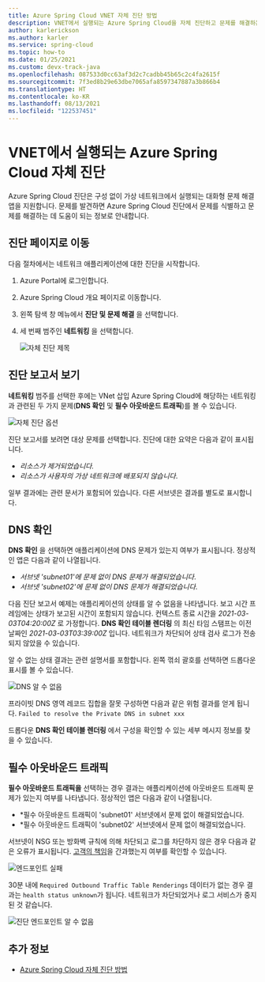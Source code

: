 ```yaml
---
title: Azure Spring Cloud VNET 자체 진단 방법
description: VNET에서 실행되는 Azure Spring Cloud을 자체 진단하고 문제를 해결하는 방법을 알아봅니다.
author: karlerickson
ms.author: karler
ms.service: spring-cloud
ms.topic: how-to
ms.date: 01/25/2021
ms.custom: devx-track-java
ms.openlocfilehash: 087533d0cc63af3d2c7cadbb45b65c2c4fa2615f
ms.sourcegitcommit: 7f3ed8b29e63dbe7065afa8597347887a3b866b4
ms.translationtype: HT
ms.contentlocale: ko-KR
ms.lasthandoff: 08/13/2021
ms.locfileid: "122537451"
---
```

# <a name="self-diagnose-running-azure-spring-cloud-in-vnet"></a>VNET에서 실행되는 Azure Spring Cloud 자체 진단
Azure Spring Cloud 진단은 구성 없이 가상 네트워크에서 실행되는 대화형 문제 해결 앱을 지원합니다. 문제를 발견하면 Azure Spring Cloud 진단에서 문제를 식별하고 문제를 해결하는 데 도움이 되는 정보로 안내합니다.

## <a name="navigate-to-the-diagnostics-page"></a>진단 페이지로 이동
다음 절차에서는 네트워크 애플리케이션에 대한 진단을 시작합니다.
1. Azure Portal에 로그인합니다.
1. Azure Spring Cloud 개요 페이지로 이동합니다.
1. 왼쪽 탐색 창 메뉴에서 **진단 및 문제 해결** 을 선택합니다.
1. 세 번째 범주인 **네트워킹** 을 선택합니다.

   ![자체 진단 제목](media/spring-cloud-self-diagnose-vnet/self-diagostic-title.png)

## <a name="view-a-diagnostic-report"></a>진단 보고서 보기

**네트워킹** 범주를 선택한 후에는 VNet 삽입 Azure Spring Cloud에 해당하는 네트워킹과 관련된 두 가지 문제(**DNS 확인** 및 **필수 아웃바운드 트래픽**)를 볼 수 있습니다.

   ![자체 진단 옵션](media/spring-cloud-self-diagnose-vnet/self-diagostic-dns-req-outbound-options.png)

진단 보고서를 보려면 대상 문제를 선택합니다. 진단에 대한 요약은 다음과 같이 표시됩니다.

* *리소스가 제거되었습니다.*
* *리소스가 사용자의 가상 네트워크에 배포되지 않습니다*.

일부 결과에는 관련 문서가 포함되어 있습니다. 다른 서브넷은 결과를 별도로 표시합니다.

## <a name="dns-resolution"></a>DNS 확인

**DNS 확인** 을 선택하면 애플리케이션에 DNS 문제가 있는지 여부가 표시됩니다.  정상적인 앱은 다음과 같이 나열됩니다.

* *서브넷 'subnet01'에 문제 없이 DNS 문제가 해결되었습니다*.
* *서브넷 'subnet02'에 문제 없이 DNS 문제가 해결되었습니다*.

다음 진단 보고서 예제는 애플리케이션의 상태를 알 수 없음을 나타냅니다. 보고 시간 프레임에는 상태가 보고된 시간이 포함되지 않습니다.  컨텍스트 종료 시간을 *2021-03-03T04:20:00Z* 로 가정합니다. **DNS 확인 테이블 렌더링** 의 최신 타임 스탬프는 이전 날짜인 *2021-03-03T03:39:00Z* 입니다. 네트워크가 차단되어 상태 검사 로그가 전송되지 않았을 수 있습니다.

알 수 없는 상태 결과는 관련 설명서를 포함합니다.  왼쪽 꺾쇠 괄호를 선택하면 드롭다운 표시를 볼 수 있습니다.

![DNS 알 수 없음](media/spring-cloud-self-diagnose-vnet/self-diagostic-dns-unknown.png)

프라이빗 DNS 영역 레코드 집합을 잘못 구성하면 다음과 같은 위험 결과를 얻게 됩니다. `Failed to resolve the Private DNS in subnet xxx`

드롭다운 **DNS 확인 테이블 렌더링** 에서 구성을 확인할 수 있는 세부 메시지 정보를 찾을 수 있습니다.

## <a name="required-outbound-traffic"></a>필수 아웃바운드 트래픽

**필수 아웃바운드 트래픽을** 선택하는 경우 결과는 애플리케이션에 아웃바운드 트래픽 문제가 있는지 여부를 나타냅니다.  정상적인 앱은 다음과 같이 나열됩니다.

* *필수 아웃바운드 트래픽이 'subnet01' 서브넷에서 문제 없이 해결되었습니다.
* *필수 아웃바운드 트래픽이 'subnet02' 서브넷에서 문제 없이 해결되었습니다.

서브넷이 NSG 또는 방화벽 규칙에 의해 차단되고 로그를 차단하지 않은 경우 다음과 같은 오류가 표시됩니다. [고객의 책임](./vnet-customer-responsibilities.md)을 간과했는지 여부를 확인할 수 있습니다.

![엔드포인트 실패](media/spring-cloud-self-diagnose-vnet/self-diagostic-endpoint-failed.png)

30분 내에 `Required Outbound Traffic Table Renderings` 데이터가 없는 경우 결과는 `health status unknown`가 됩니다.
네트워크가 차단되었거나 로그 서비스가 중지된 것 같습니다.

![진단 엔드포인트 알 수 없음](media/spring-cloud-self-diagnose-vnet/self-diagostic-endpoint-unknown.png)

## <a name="see-also"></a>추가 정보

* [Azure Spring Cloud 자체 진단 방법](./how-to-self-diagnose-solve.md)
